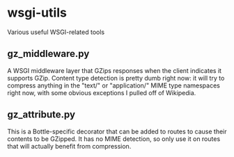# wsgi-utils
Various useful WSGI-related tools


## gz_middleware.py

A WSGI middleware layer that GZips responses when the client indicates it supports GZip.
Content type detection is pretty dumb right now: it will try to compress anything in the
"text/" or "application/" MIME type namespaces right now, with some obvious exceptions I
pulled off of Wikipedia.

## gz_attribute.py

This is a Bottle-specific decorator that can be added to routes to cause their contents to
be GZipped.  It has no MIME detection, so only use it on routes that will actually
benefit from compression.

